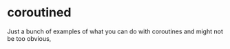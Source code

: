 # coroutined

Just a bunch of examples of what you can do with coroutines and might not be too obvious,
